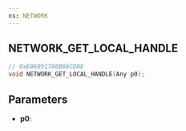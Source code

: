 ```yaml
---
ns: NETWORK
---
```

## NETWORK_GET_LOCAL_HANDLE

```c
// 0xE86051786B66CD8E
void NETWORK_GET_LOCAL_HANDLE(Any p0);
```

## Parameters
* **p0**:

